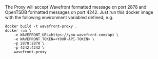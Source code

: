The Proxy will accept Wavefront formatted message on port 2878 and OpenTSDB formatted messages on port 4242. Just run this docker image with the following environment variabled defined, e.g. 

    docker build -t wavefront-proxy .
    docker run \
        -e WAVEFRONT_URL=https://you.wavefront.com/api \
        -e WAVEFRONT_TOKEN=<YOUR-API-TOKEN> \
        -p 2878:2878 \
        -p 4242:4242 \
        wavefront-proxy
